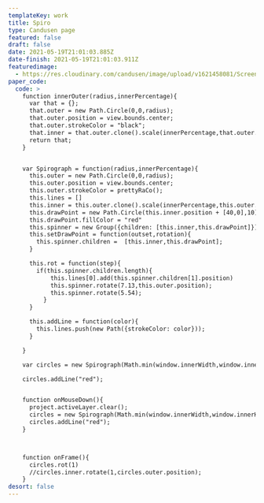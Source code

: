 ```yaml
---
templateKey: work
title: Spiro
type: Candusen page
featured: false
draft: false
date: 2021-05-19T21:01:03.885Z
date-finish: 2021-05-19T21:01:03.911Z
featuredimage:
  - https://res.cloudinary.com/candusen/image/upload/v1621458081/Screen_Shot_2021-05-19_at_5.00.58_PM_fyomi0.png
paper_code:
  code: >
    function innerOuter(radius,innerPercentage){
      var that = {};
      that.outer = new Path.Circle(0,0,radius);
      that.outer.position = view.bounds.center;
      that.outer.strokeColor = "black";
      that.inner = that.outer.clone().scale(innerPercentage,that.outer.bounds.leftCenter);
      return that;
    }


    var Spirograph = function(radius,innerPercentage){
      this.outer = new Path.Circle(0,0,radius);
      this.outer.position = view.bounds.center;
      this.outer.strokeColor = prettyRaCo();
      this.lines = []
      this.inner = this.outer.clone().scale(innerPercentage,this.outer.bounds.leftCenter);
      this.drawPoint = new Path.Circle(this.inner.position + [40,0],10);
      this.drawPoint.fillColor = "red"
      this.spinner = new Group({children: [this.inner,this.drawPoint]});
      this.setDrawPoint = function(outset,rotation){
        this.spinner.children =  [this.inner,this.drawPoint];
      }

      this.rot = function(step){
        if(this.spinner.children.length){
            this.lines[0].add(this.spinner.children[1].position)
            this.spinner.rotate(7.13,this.outer.position);
            this.spinner.rotate(5.54);
          }
      }

      this.addLine = function(color){
        this.lines.push(new Path({strokeColor: color}));
      }

    }

    var circles = new Spirograph(Math.min(window.innerWidth,window.innerHeight)*.4,.3+(Math.random()*.5));

    circles.addLine("red");


    function onMouseDown(){
      project.activeLayer.clear();
      circles = new Spirograph(Math.min(window.innerWidth,window.innerHeight)*.4,.3+(Math.random()*.5));
      circles.addLine("red");
    }



    function onFrame(){
      circles.rot(1)
      //circles.inner.rotate(1,circles.outer.position);
    }
desort: false
---
```

